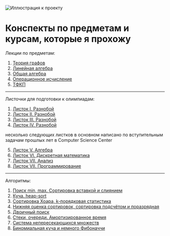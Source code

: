 ![Иллюстрация к проекту](https://github.com/qnbhd/cs-mat/blob/master/logo.png)

# Конспекты по предметам и курсам, которые я прохожу

Лекции по предметам:

1. [Теория графов](https://github.com/qnbhd/Conspects/blob/master/Subjects/GraphsTheory.pdf "теория графов")
2. [Линейная алгебра](https://github.com/qnbhd/Conspects/blob/master/Subjects/LinearAlgebra.pdf)
3. [Общая алгебра](https://github.com/qnbhd/Conspects/blob/master/Subjects/Algebra.pdf "алгебра")
4. [Операционное исчисление](https://github.com/qnbhd/Conspects/blob/master/Subjects/OperationalAnalysis.pdf "операционное исчисление")
5. [ТФКП](https://github.com/qnbhd/Conspects/blob/master/Subjects/TFKP.pdf)

---

Листочки для подготовки к олимпиадам:


1. [Листок I. Разнобой](https://github.com/qnbhd/Conspects/blob/master/PapersOlympiads/paper1.pdf "листок 1")
2. [Листок II. Разнобой](https://github.com/qnbhd/Conspects/blob/master/PapersOlympiads/paper2.pdf "листок 2")
3. [Листок III. Разнобой](https://github.com/qnbhd/Conspects/blob/master/PapersOlympiads/paper3.pdf "листок 3")
4. [Листок IV. Разнобой](https://github.com/qnbhd/Conspects/blob/master/PapersOlympiads/paper4.pdf "листок 4")

несколько следующих листков в основном написано по вступительным задачам прошлых лет в Computer Science Center

5. [Листок V. Алгебра](https://github.com/qnbhd/Conspects/blob/master/PapersOlympiads/paper5.pdf)
6. [Листок VI. Дискретная математика](https://github.com/qnbhd/Conspects/blob/master/PapersOlympiads/paper6.pdf)
7. [Листок VII. Анализ](https://github.com/qnbhd/Conspects/blob/master/PapersOlympiads/paper7.pdf)
8. [Листок VII. Программирование](https://github.com/qnbhd/Conspects/blob/master/PapersOlympiads/paper8.pdf)

---

Алгоритмы:

1. [Поиск min, max. Сортировка вставкой и слиянием](https://github.com/qnbhd/cs-mat/blob/master/Algo/AaSD_L1.ipynb)
2. [Куча. heap-sort](https://github.com/qnbhd/cs-mat/blob/master/Algo/AaSD_L2.ipynb)
3. [Сортировка Хоара, k-порядковая статистика](https://github.com/qnbhd/cs-mat/blob/master/Algo/AaSD_L3.ipynb)
4. [Нижняя оценка сортировок, сортировка подсчётом и поразрядная](https://github.com/qnbhd/cs-mat/blob/master/Algo/AaSD_L4.ipynb)
5. [Двоичный поиск](https://github.com/qnbhd/cs-mat/blob/master/Algo/AaSD_L5.ipynb)
6. [Стеки, очереди. Амортизированное время](https://github.com/qnbhd/cs-mat/blob/master/Algo/AaSD_L6.ipynb)
7. [Система непересекающихся множеств](https://github.com/qnbhd/cs-mat/blob/master/Algo/AaSD_L7.ipynb)
7. [Биномиальная куча и немного Фибоначчи](https://github.com/qnbhd/cs-mat/blob/master/Algo/AaSD_L8.ipynb)
